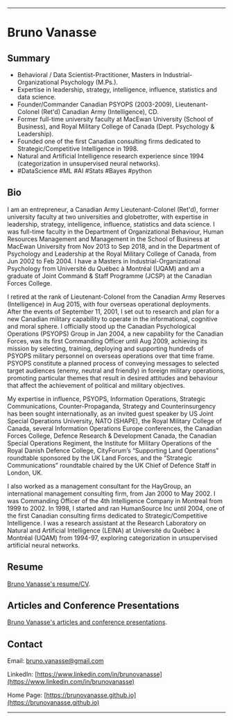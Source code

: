 * * *
# Bruno Vanasse

## Summary

* Behavioral / Data Scientist-Practitioner, Masters in Industrial-Organizational Psychology (M.Ps.). 
* Expertise in leadership, strategy, intelligence, influence, statistics and data science. 
* Founder/Commander Canadian PSYOPS (2003-2009), Lieutenant-Colonel (Ret'd) Canadian Army (Intelligence), CD.
* Former full-time university faculty at MacEwan University (School of Business), and Royal Military College of Canada (Dept. Psychology & Leadership). 
* Founded one of the first Canadian consulting firms dedicated to Strategic/Competitive Intelligence in 1998.
* Natural and Artificial Intelligence research experience since 1994 (categorization in unsupervised neural networks). 
* #DataScience #ML #AI #Stats #Bayes #python

## Bio

I am an entrepreneur, a Canadian Army Lieutenant-Colonel (Ret'd), former university faculty at two universities and globetrotter, with expertise in leadership, strategy, intelligence, influence, statistics and data science. I was full-time faculty in the Department of Organizational Behaviour, Human Resources Management and Management in the School of Business at MacEwan University from Nov 2013 to Sep 2018, and in the Department of Psychology and Leadership at the Royal Military College of Canada, from Jun 2002 to Feb 2004. I have a Masters in Industrial-Organizational Psychology from Université du Québec à Montréal (UQAM) and am a graduate of Joint Command & Staff Programme (JCSP) at the Canadian Forces College.

I retired at the rank of Lieutenant-Colonel from the Canadian Army Reserves (Intelligence) in Aug 2015, with four overseas operational deployments. After the events of September 11, 2001, I set out to research and plan for a new Canadian military capability to operate in the informational, cognitive and moral sphere. I officially stood up the Canadian Psychological Operations (PSYOPS) Group in Jan 2004, a new capability for the Canadian Forces, was its first Commanding Officer until Aug 2009, achieving its mission by selecting, training, deploying and supporting hundreds of PSYOPS military personnel on overseas operations over that time frame. PSYOPS constitute a planned process of conveying messages to selected target audiences (enemy, neutral and friendly) in foreign military operations, promoting particular themes that result in desired attitudes and behaviour that affect the achievement of political and military objectives.   

My expertise in influence, PSYOPS, Information Operations, Strategic Communications, Counter-Propaganda, Strategy and Counterinsurgency has been sought internationally, as an invited guest speaker by US Joint Special Operations University, NATO (SHAPE), the Royal Military College of Canada, several Information Operations Europe conferences, the Canadian Forces College, Defence Research & Development Canada, the Canadian Special Operations Regiment, the Institute for Military Operations of the Royal Danish Defence College, CityForum’s “Supporting Land Operations” roundtable sponsored by the UK Land Forces, and the “Strategic Communications” roundtable chaired by the UK Chief of Defence Staff in London, UK.
 
I also worked as a management consultant for the HayGroup, an international management consulting firm, from Jan 2000 to May 2002. I was Commanding Officer of the 4th Intelligence Company in Montreal from 1999 to 2002. In 1998, I started and ran HumanSource Inc until 2004, one of the first Canadian consulting firms dedicated to Strategic/Competitive Intelligence. I was a research assistant at the Research Laboratory on Natural and Artificial Intelligence (LEINA) at Université du Québec à Montréal (UQAM) from 1994-97, exploring categorization in unsupervised artificial neural networks.

## Resume

[Bruno Vanasse's resume/CV](Bruno_Vanasse.pdf).

## Articles and Conference Presentations

[Bruno Vanasse's articles and conference presentations](articles/README.md).

## Contact 

Email: <bruno.vanasse@gmail.com>

LinkedIn: [https://www.linkedin.com/in/brunovanasse](https://www.linkedin.com/in/brunovanasse)

Home Page: [https://brunovanasse.github.io](https://brunovanasse.github.io)

* * *
